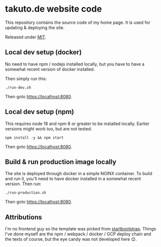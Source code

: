 # takuto.de website code

This repository contains the source code of my home page. It is used for updating & deploying the site.

Released under [MIT](LICENSE).

## Local dev setup (docker)

No need to have npm / nodejs installed locally, but you have to have a somewhat recent version of docker installed. 

Then simply run this:
```shell
./run-dev.sh
```

Then goto [https://localhost:8080](https://localhost:8080).

## Local dev setup (npm)

This requires node 18 and npm 8 or greater to be installed locally. Earlier versions might work too, but are not tested.

```
npm install -y && npm start
```

Then goto [https://localhost:8080](https://localhost:8080).

## Build & run production image locally

The site is deployed through docker in a simple NGINX container. To build and run it, you'll need to have docker
installed in a somewhat recent version. Then run:

````shell
./run-production.sh
````

Then goto [https://localhost:8080](https://localhost:8080).

## Attributions

I'm no frontend guy so the template was picked from [startbootstrap](https://github.com/startbootstrap/startbootstrap-resume).
Things I've done myself are the npm / webpack / docker / GCP deploy chain and the texts of course, but the eye candy
was not developed here 😉.